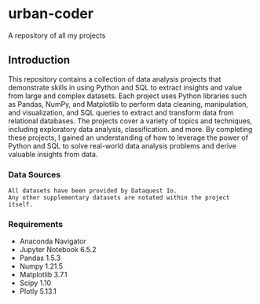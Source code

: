# urban-coder
A repository of all my projects 

## Introduction

This repository contains a collection of data analysis projects that demonstrate skills in using Python and SQL to extract insights and value from large and complex datasets. Each project uses Python libraries such as Pandas, NumPy, and Matplotlib to perform data cleaning, manipulation, and visualization, and SQL queries to extract and transform data from relational databases. The projects cover a variety of topics and techniques, including exploratory data analysis, classification. and more. By completing these projects, I gained an understanding of how to leverage the power of Python and SQL to solve real-world data analysis problems and derive valuable insights from data.

### Data Sources

~~~
All datasets have been provided by Dataquest Io. 
Any other supplementary datasets are notated within the project itself. 
~~~
### Requirements

* Anaconda Navigator 
* Jupyter Notebook 6.5.2 
* Pandas 1.5.3
* Numpy 1.21.5
* Matplotlib 3.7.1 
* Scipy 1.10 
* Plotly 5.13.1
